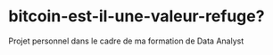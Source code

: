 # bitcoin-est-il-une-valeur-refuge?

Projet personnel dans le cadre de ma formation de Data Analyst
